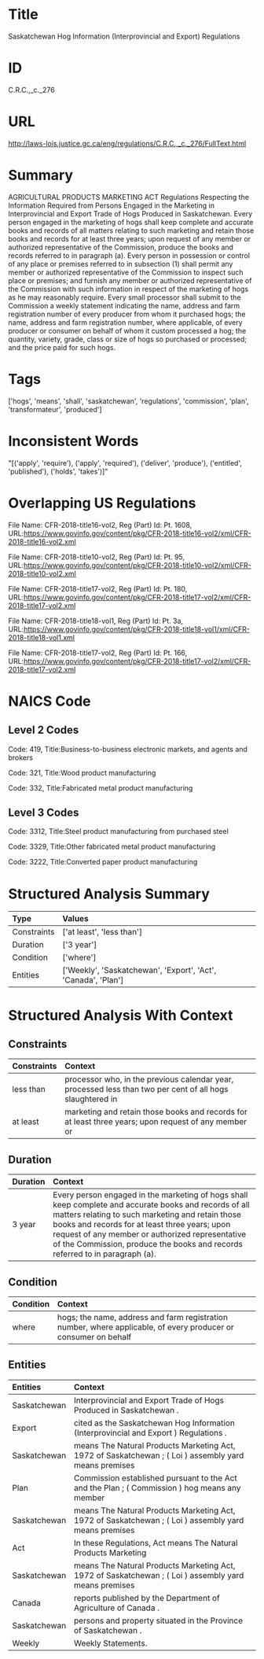 # Title
Saskatchewan Hog Information (Interprovincial and Export) Regulations


# ID
C.R.C.,_c._276

# URL
http://laws-lois.justice.gc.ca/eng/regulations/C.R.C.,_c._276/FullText.html


# Summary
AGRICULTURAL PRODUCTS MARKETING ACT Regulations Respecting the Information Required from Persons Engaged in the Marketing in Interprovincial and Export Trade of Hogs Produced in Saskatchewan.
Every person engaged in the marketing of hogs shall keep complete and accurate books and records of all matters relating to such marketing and retain those books and records for at least three years; upon request of any member or authorized representative of the Commission, produce the books and records referred to in paragraph (a).
Every person in possession or control of any place or premises referred to in subsection (1) shall permit any member or authorized representative of the Commission to inspect such place or premises; and furnish any member or authorized representative of the Commission with such information in respect of the marketing of hogs as he may reasonably require.
Every small processor shall submit to the Commission a weekly statement indicating the name, address and farm registration number of every producer from whom it purchased hogs; the name, address and farm registration number, where applicable, of every producer or consumer on behalf of whom it custom processed a hog; the quantity, variety, grade, class or size of hogs so purchased or processed; and the price paid for such hogs.


# Tags
['hogs', 'means', 'shall', 'saskatchewan', 'regulations', 'commission', 'plan', 'transformateur', 'produced']


# Inconsistent Words
"[('apply', 'require'), ('apply', 'required'), ('deliver', 'produce'), ('entitled', 'published'), ('holds', 'takes')]"


# Overlapping US Regulations
File Name: CFR-2018-title16-vol2, Reg (Part) Id: Pt. 1608, URL:https://www.govinfo.gov/content/pkg/CFR-2018-title16-vol2/xml/CFR-2018-title16-vol2.xml

File Name: CFR-2018-title10-vol2, Reg (Part) Id: Pt. 95, URL:https://www.govinfo.gov/content/pkg/CFR-2018-title10-vol2/xml/CFR-2018-title10-vol2.xml

File Name: CFR-2018-title17-vol2, Reg (Part) Id: Pt. 180, URL:https://www.govinfo.gov/content/pkg/CFR-2018-title17-vol2/xml/CFR-2018-title17-vol2.xml

File Name: CFR-2018-title18-vol1, Reg (Part) Id: Pt. 3a, URL:https://www.govinfo.gov/content/pkg/CFR-2018-title18-vol1/xml/CFR-2018-title18-vol1.xml

File Name: CFR-2018-title17-vol2, Reg (Part) Id: Pt. 166, URL:https://www.govinfo.gov/content/pkg/CFR-2018-title17-vol2/xml/CFR-2018-title17-vol2.xml




# NAICS Code
## Level 2 Codes
Code: 419, Title:Business-to-business electronic markets, and agents and brokers

Code: 321, Title:Wood product manufacturing

Code: 332, Title:Fabricated metal product manufacturing




## Level 3 Codes
Code: 3312, Title:Steel product manufacturing from purchased steel

Code: 3329, Title:Other fabricated metal product manufacturing

Code: 3222, Title:Converted paper product manufacturing







# Structured Analysis Summary
| Type        | Values                                                        |
|:------------|:--------------------------------------------------------------|
| Constraints | ['at least', 'less than']                                     |
| Duration    | ['3 year']                                                    |
| Condition   | ['where']                                                     |
| Entities    | ['Weekly', 'Saskatchewan', 'Export', 'Act', 'Canada', 'Plan'] |


# Structured Analysis With Context
 


## Constraints
| Constraints   | Context                                                                                                   |
|:--------------|:----------------------------------------------------------------------------------------------------------|
| less than     | processor who, in the previous calendar year, processed less than two per cent of all hogs slaughtered in |
| at least      | marketing and retain those books and records for at least three years; upon request of any member or      |


## Duration
| Duration   | Context                                                                                                                                                                                                                                                                                                                                        |
|:-----------|:-----------------------------------------------------------------------------------------------------------------------------------------------------------------------------------------------------------------------------------------------------------------------------------------------------------------------------------------------|
| 3 year     | Every person engaged in the marketing of hogs shall keep complete and accurate books and records of all matters relating to such marketing and retain those books and records for at least three years; upon request of any member or authorized representative of the Commission, produce the books and records referred to in paragraph (a). |


## Condition
| Condition   | Context                                                                                                         |
|:------------|:----------------------------------------------------------------------------------------------------------------|
| where       | hogs; the name, address and farm registration number, where applicable, of every producer or consumer on behalf |


## Entities
| Entities     | Context                                                                                               |
|:-------------|:------------------------------------------------------------------------------------------------------|
| Saskatchewan | Interprovincial and Export Trade of Hogs Produced in Saskatchewan .                                   |
| Export       | cited as the Saskatchewan Hog Information (Interprovincial and Export ) Regulations .                 |
| Saskatchewan | means The Natural Products Marketing Act, 1972 of Saskatchewan ; ( Loi ) assembly yard means premises |
| Plan         | Commission established pursuant to the Act and the Plan ; ( Commission ) hog means any member         |
| Saskatchewan | means The Natural Products Marketing Act, 1972 of Saskatchewan ; ( Loi ) assembly yard means premises |
| Act          | In these Regulations,  Act   means  The Natural Products Marketing                                    |
| Saskatchewan | means The Natural Products Marketing Act, 1972 of Saskatchewan ; ( Loi ) assembly yard means premises |
| Canada       | reports published by the Department of Agriculture of Canada .                                        |
| Saskatchewan | persons and property situated in the Province of Saskatchewan .                                       |
| Weekly       | Weekly  Statements.                                                                                   |


